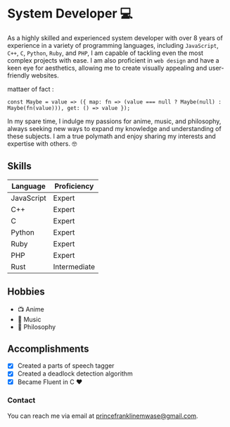 # System Developer :computer:

As a highly skilled and experienced system developer with over 8 years of experience in a variety of programming languages, including `JavaScript`, `C++`, `C`, `Python`, `Ruby`, and `PHP`, I am capable of tackling even the most complex projects with ease. I am also proficient in `web design` and have a keen eye for aesthetics, allowing me to create visually appealing and user-friendly websites.

mattaer of fact :

`const Maybe = value => ({
  map: fn => (value === null ? Maybe(null) : Maybe(fn(value))),
  get: () => value
});`

In my spare time, I indulge my passions for anime, music, and philosophy, always seeking new ways to expand my knowledge and understanding of these subjects. I am a true polymath and enjoy sharing my interests and expertise with others. :nerd_face:



## Skills

| Language       | Proficiency   |
|----------------|---------------|
| JavaScript     | Expert        |
| C++            | Expert        |
| C              | Expert        |
| Python         | Expert        |
| Ruby           | Expert        |
| PHP            | Expert        |
| Rust           | Intermediate  |

## Hobbies

- :tv: Anime
- :musical_note: Music
- :book: Philosophy

## Accomplishments

 - [x] Created a parts of speech tagger
 - [x] Created a deadlock detection algorithm
 - [x] Became Fluent in C :heart:

### Contact

You can reach me via email at [princefranklinemwase@gmail.com](mailto:princefranklinemwase@gmail.com).

